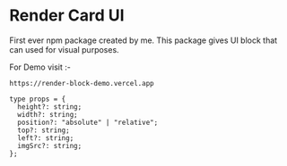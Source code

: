 # Render Card UI

First ever npm package created by me.
This package gives UI block that can used for visual purposes.

For Demo visit :-

```
https://render-block-demo.vercel.app
```

```
type props = {
  height?: string;
  width?: string;
  position?: "absolute" | "relative";
  top?: string;
  left?: string;
  imgSrc?: string;
};
```
